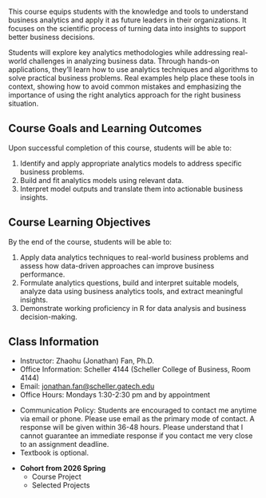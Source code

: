 This course equips students with the knowledge and tools to understand business analytics and apply it as future leaders in their organizations. It focuses on the scientific process of turning data into insights to support better business decisions.

Students will explore key analytics methodologies while addressing real-world challenges in analyzing business data. Through hands-on applications, they’ll learn how to use analytics techniques and algorithms to solve practical business problems. Real examples help place these tools in context, showing how to avoid common mistakes and emphasizing the importance of using the right analytics approach for the right business situation.

## Course Goals and Learning Outcomes
Upon successful completion of this course, students will be able to:
  1. Identify and apply appropriate analytics models to address specific business problems.
  2. Build and fit analytics models using relevant data.
  3. Interpret model outputs and translate them into actionable business insights.

## Course Learning Objectives
By the end of the course, students will be able to:
  1. Apply data analytics techniques to real-world business problems and assess how data-driven approaches can improve business performance.
  2. Formulate analytics questions, build and interpret suitable models, analyze data using business analytics tools, and extract meaningful insights.
  3. Demonstrate working proficiency in R for data analysis and business decision-making.

## Class Information
* Instructor: Zhaohu (Jonathan) Fan, Ph.D.
* Office Information: Scheller 4144 (Scheller College of Business, Room 4144) 
* Email: jonathan.fan@scheller.gatech.edu
* Office Hours: Mondays 1:30-2:30 pm and by appointment

 
- Communication Policy: Students are encouraged to contact me anytime via email or phone. Please use email as the primary mode of contact.  A response will be given within 36-48 hours.  Please understand that I cannot guarantee an immediate response if you contact me very close to an assignment deadline. 
- Textbook is optional.


 * **Cohort from 2026 Spring**
    * Course Project
    * Selected Projects




